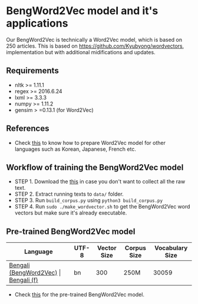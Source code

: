 # BengWord2Vec model and it's applications

Our BengWord2Vec is technically a Word2Vec model, which is based on 250 articles. This is based on https://github.com/Kyubyong/wordvectors, implementation but with additional midifications and updates. 

## Requirements
* nltk >= 1.11.1
* regex >= 2016.6.24
* lxml >= 3.3.3
* numpy >= 1.11.2
* gensim > =0.13.1 (for Word2Vec)
	
## References
* Check [this](https://github.com/Kyubyong/wordvectors) to know how to prepare Word2Vec model for other languages such as Korean, Japanese, French etc.

## Workflow of training the BengWord2Vec model 
* STEP 1. Download the [this](https://dumps.wikimedia.org/backup-index.html) in case you don't want to collect all the raw text.
* STEP 2. Extract running texts to `data/` folder.
* STEP 3. Run `build_corpus.py` using `python3 build_corpus.py`
* STEP 4. Run `sudo ./make_wordvector.sh` to get the BengWord2Vec word vectors but make sure it's already executable.

## Pre-trained BengWord2Vec model
| Language  |  UTF-8 | Vector Size | Corpus Size  | Vocabulary Size | 
| ---       |---        |---           |---           |---           |
|[Bengali (BengWord2Vec)](https://drive.google.com/open?id=1Q_45PQpRWQvZL2p8sIngmgg6Tr5YbKmH) \| [Bengali (f)](https://drive.google.com/open?id=1Q_45PQpRWQvZL2p8sIngmgg6Tr5YbKmH)|bn|300|250M |30059| negative sampling |

* Check [this](https://drive.google.com/open?id=1Q_45PQpRWQvZL2p8sIngmgg6Tr5YbKmH) for the pre-trained BengWord2Vec model.


